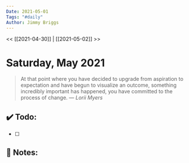 ```yaml
---
Date: 2021-05-01
Tags: "#daily"
Author: Jimmy Briggs
---
```


<< [[2021-04-30]] | [[2021-05-02]] >>

# Saturday, May 2021

> At that point where you have decided to upgrade from aspiration to expectation and have begun to visualize an outcome, something incredibly important has happened, you have committed to the process of change.
> &mdash; <cite>Lorii Myers</cite>


## ✔️ Todo:

- [ ] 

## 📝 Notes: